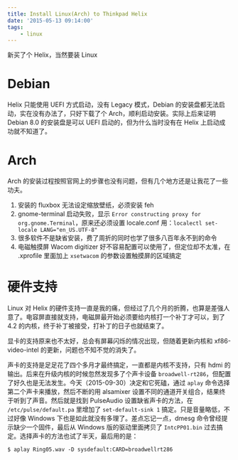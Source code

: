 ```yaml
---
title: Install Linux(Arch) to Thinkpad Helix
date: '2015-05-13 09:14:00'
tags:
    - linux
---
```


新买了个 Helix，当然要装 Linux

<!--more-->

# Debian

Helix 只能使用 UEFI 方式启动，没有 Legacy 模式，Debian 的安装盘都无法启动，实在没有办法了，只好下载了个 Arch，顺利启动安装。实际上后来证明 Debian 8.0 的安装盘是可以 UEFI 启动的，但为什么当时没有在 Helix 上启动成功就不知道了。

# Arch

Arch 的安装过程按照官网上的步骤也没有问题，但有几个地方还是让我花了一些功夫。

1. 安装的 fluxbox 无法设定缩放壁纸，必须安装 feh
2. gnome-terminal 启动失败，显示 `Error constructing proxy for org.gnome.Terminal`，原来还必须设置 locale.conf 用：`localectl set-locale LANG="en_US.UTF-8"`
3. 很多软件不是缺省安装，费了周折的同时也学了很多八百年永不到的命令
4. 电磁触摸屏 Wacom digitizer 好不容易配置可以使用了，但定位却不太准，在 .xprofile 里面加上 `xsetwacom` 的参数设置触摸屏的区域搞定

# 硬件支持

Linux 对 Helix 的硬件支持一直是我的痛，但经过了几个月的折腾，也算是差强人意了。电容屏直接就支持，电磁屏最开始必须要给内核打一个补丁才可以，到了 4.2 的内核，终于补丁被接受，打补丁的日子也就结束了。

显卡的支持原来也不太好，总会有屏幕闪烁的情况出现，但随着更新内核和 xf86-video-intel 的更新，问题也不知不觉的消失了。

声卡的支持是足足花了四个多月才最终搞定，一直都是内核不支持，只有 hdmi 的输出。后来在升级内核的时候忽然发现多了个声卡设备 `broadwell-rt286`，但配置了好久也是无法发生。今天（2015-09-30）决定和它死磕，通过 `aplay` 命令选择第二个声卡来播放，然后不断的用 alsamixer 设置不同的通道开关组合，结果终于听到了声音。然后就是找到 PulseAudio 设置缺省声卡的方法，在 `/etc/pulse/default.pa` 里增加了 `set-default-sink 1` 搞定。只是音量略低，不过好像 Windows 下也是如此就没有多理了。差点忘记一点，dmesg 命令曾经提示缺少一个固件，最后从 Windows 版的驱动里面拷贝了 `IntcPP01.bin` 过去搞定。选择声卡的方法也试了半天，最后用的是：

    $ aplay Ring05.wav -D sysdefault:CARD=broadwellrt286
